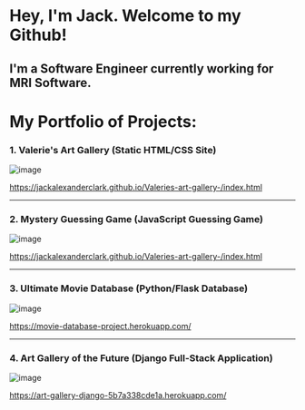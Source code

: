 <!--
**JackAlexanderClark/JackAlexanderClark** is a ✨ _special_ ✨ repository because its `README.md` (this file) appears on your GitHub profile.

Here are some ideas to get you started:

- 🔭 I’m currently working on ...
- 🌱 I’m currently learning ...
- 👯 I’m looking to collaborate on ...
- 🤔 I’m looking for help with ...
- 💬 Ask me about ...
- 📫 How to reach me: ...
- 😄 Pronouns: ...
- ⚡ Fun fact: ...
-->

<h1>Hey,  I'm Jack. Welcome to my Github!</h1>

<h2>I'm a Software Engineer currently working for MRI Software.</h2>

<h1>My Portfolio of Projects:</h1>

<h3>1. Valerie's Art Gallery (Static HTML/CSS Site)</h3>

![image](https://github.com/JackAlexanderClark/JackAlexanderClark/assets/97599832/0a58747f-ff1e-4cf3-8f7f-88dbb2eb2808)

https://jackalexanderclark.github.io/Valeries-art-gallery-/index.html

<hr>

<h3>2. Mystery Guessing Game (JavaScript Guessing Game)</h3>

![image](https://github.com/JackAlexanderClark/JackAlexanderClark/assets/97599832/b05cf5ec-8bfb-45c4-b889-89390c3f3670)

https://jackalexanderclark.github.io/Valeries-art-gallery-/index.html

<hr>

<h3>3. Ultimate Movie Database (Python/Flask Database)</h3>

![image](https://github.com/JackAlexanderClark/JackAlexanderClark/assets/97599832/de5e3b35-946c-4ae7-8252-4091ef4be452)

https://movie-database-project.herokuapp.com/

<hr>

<h3>4. Art Gallery of the Future (Django Full-Stack Application)</h3>

![image](https://github.com/JackAlexanderClark/JackAlexanderClark/assets/97599832/7b381dac-b3a4-4b1c-a6d4-6f9f31d680b6)

https://art-gallery-django-5b7a338cde1a.herokuapp.com/
